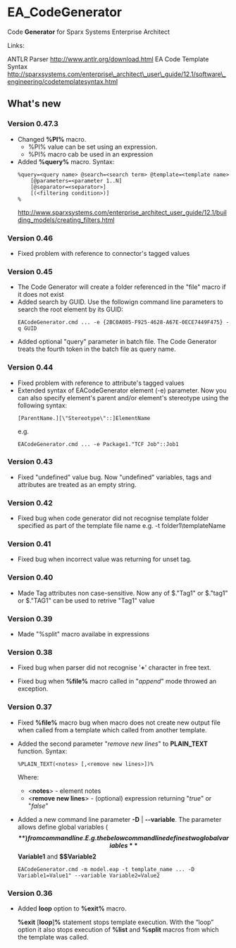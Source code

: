 EA\_CodeGenerator
=================

Code **Generator** for Sparx Systems Enterprise Architect

Links:

ANTLR Parser http://www.antlr.org/download.html EA Code Template Syntax
http://sparxsystems.com/enterprise\_architect\_user\_guide/12.1/software\_engineering/codetemplatesyntax.html

What's new
----------

### Version 0.47.3
-   Changed **%PI%** macro. 
	* %PI% value can be set using an expression. 
	* %PI% macro cab be used in an expression
-   Added **%query%** macro. Syntax:
    ~~~~ 
    %query=<query name> @search=<search term> @template=<template name> 
        [@parameters=<parameter 1..N] 
        [@separator=<separator>]
        [(<filtering condition>)]
    %
    ~~~~
    http://www.sparxsystems.com/enterprise_architect_user_guide/12.1/building_models/creating_filters.html


### Version 0.46
-   Fixed problem with reference to connector's tagged values

### Version 0.45
-   The Code Generator will create a folder referenced in the "file" macro if it does not exist
-   Added search by GUID. Use the followign command line parameters to search the root element by its GUID:
    ~~~~ 
    EACodeGenerator.cmd ... -e {2BC0A085-F925-4628-A67E-0ECE7449F475} -q GUID
    ~~~~
-   Added optional "query" parameter in batch file. The Code Generator treats the fourth token 
    in the batch file as  query name.


### Version 0.44
-   Fixed problem with reference to attribute's tagged values
-   Extended syntax of EACodeGenerator element (-e) parameter. Now you can also specify
    element's parent and/or element's stereotype using the following syntax:
    ~~~~
    [ParentName.][\"Stereotype\"::]ElementName
    ~~~~
    e.g.
    ~~~~ 
    EACodeGenerator.cmd ... -e Package1."TCF Job"::Job1
    ~~~~


### Version 0.43

-   Fixed "undefined" value bug. Now "undefined" variables, tags and attributes are treated 
    as an empty string.


### Version 0.42

-   Fixed bug when code generator did not recognise template folder specified 
    as part of the template file name e.g. -t  folder1\templateName

### Version 0.41

-   Fixed bug when incorrect value was returning for unset tag. 

### Version 0.40

-   Made Tag attributes non case-sensitive. Now any of $."Tag1" or $."tag1" or $."TAG1" can be used
    to retrive "Tag1" value

### Version 0.39

-   Made "%split" macro availabe in expressions

### Version 0.38

-   Fixed bug when parser did not recognise '**+**' character in free text.

-   Fixed bug when **%file%** macro called in "*append*" mode throwed an exception.

### Version 0.37

-   Fixed **%file%** macro bug when macro does not create new output file when
    called from a template which called from another template.

-   Added the second parameter "*remove new lines*" to **PLAIN_TEXT** function.
    Syntax:
    ~~~~
    %PLAIN_TEXT(<notes> [,<remove new lines>])%
    ~~~~
    Where:
	- \<**notes**\> - element notes
	- \<**remove new lines**\>  - (optional) expression returning "*true*" or "*false*"

-   Added a new command line parameter **-D** | **--variable**. The parameter allows
    define global variables (**$$**) from command line.   E.g. the below command
    line defines two global variables **$$Variable1** and **$$Variable2**
    ~~~~ 
    EACodeGenerator.cmd -m model.eap -t template_name ... -D Variable1=Value1" --variable Variable2=Value2 
    ~~~~

### Version 0.36

-   Added **loop** option to **%exit%** macro.

    **%exit** [**loop**]**%** statement stops template execution. With the
    “loop” option it also stops execution of **%list** and **%split** macros
    from which the template was called.
